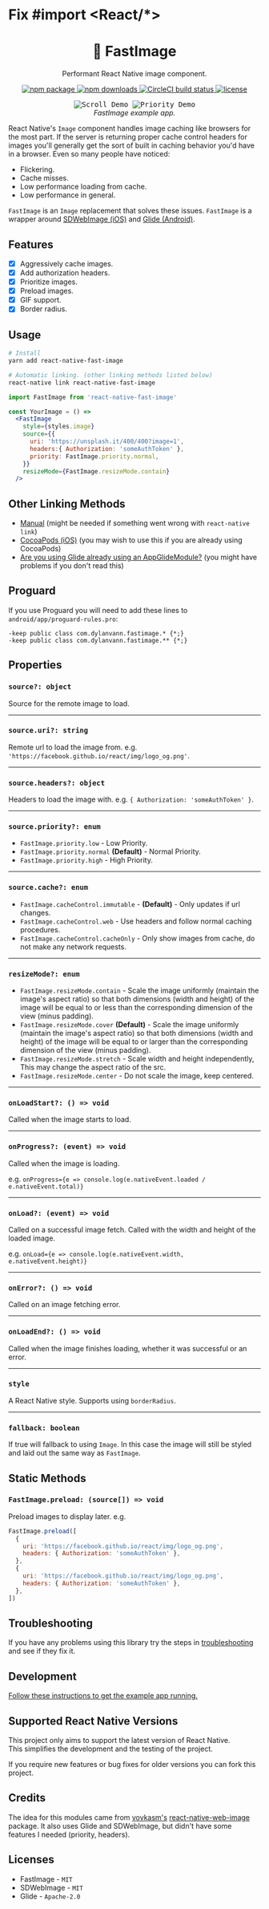 <h1>Fix #import &lt;React/*&gt; </h1>

<h1 align="center">
  🚩 FastImage
</h1>

<p align="center">
  Performant React Native image component.
</p>

<p align="center">
  <a href="https://www.npmjs.com/package/react-native-fast-image">
    <img src="https://img.shields.io/npm/v/react-native-fast-image.svg?style=flat-square" alt="npm package">
  </a>
  <a href="https://www.npmjs.com/package/react-native-fast-image">
    <img src="https://img.shields.io/npm/dm/react-native-fast-image.svg?style=flat-square" alt="npm downloads">
  </a>
  <a href="https://circleci.com/gh/DylanVann/react-native-fast-image/tree/master">
    <img src="https://img.shields.io/circleci/project/github/DylanVann/react-native-fast-image/master.svg?style=flat-square" alt="CircleCI build status">
  </a>
  <a href="https://github.com/DylanVann/react-native-fast-image/blob/master/LICENSE">
    <img src="https://img.shields.io/github/license/DylanVann/react-native-fast-image.svg?style=flat-square" alt="license">
  </a>
</p>

<p align="center" >
  <kbd>
    <img src="https://github.com/DylanVann/react-native-fast-image/raw/master/docs/assets/scroll.gif" title="Scroll Demo" float="left">
  </kbd>
  <kbd>
    <img src="https://github.com/DylanVann/react-native-fast-image/raw/master/docs/assets/priority.gif" title="Priority Demo" float="left">
  </kbd>
  <br>
  <em>FastImage example app.</em>
</p>

React Native's `Image` component handles image caching like browsers
for the most part.
If the server is returning proper cache control
headers for images you'll generally get the sort of built in
caching behavior you'd have in a browser.
Even so many people have noticed:

- Flickering.
- Cache misses.
- Low performance loading from cache.
- Low performance in general.

`FastImage` is an `Image` replacement that solves these issues.
`FastImage` is a wrapper around
[SDWebImage (iOS)](https://github.com/rs/SDWebImage)
and
[Glide (Android)](https://github.com/bumptech/glide).

## Features

- [x] Aggressively cache images.
- [x] Add authorization headers.
- [x] Prioritize images.
- [x] Preload images.
- [x] GIF support.
- [x] Border radius.

## Usage

```bash
# Install
yarn add react-native-fast-image

# Automatic linking. (other linking methods listed below)
react-native link react-native-fast-image
```

```jsx
import FastImage from 'react-native-fast-image'

const YourImage = () =>
  <FastImage
    style={styles.image}
    source={{
      uri: 'https://unsplash.it/400/400?image=1',
      headers:{ Authorization: 'someAuthToken' },
      priority: FastImage.priority.normal,
    }}
    resizeMode={FastImage.resizeMode.contain}
  />
```

## Other Linking Methods

- [Manual](docs/installation-manual.md) (might be needed if something went wrong with `react-native link`)
- [CocoaPods (iOS)](docs/installation-cocoapods.md) (you may wish to use this if you are already using CocoaPods)
- [Are you using Glide already using an AppGlideModule?](docs/app-glide-module.md) (you might have problems if you don't read this)

## Proguard

If you use Proguard you will need to add these lines to `android/app/proguard-rules.pro`:

```
-keep public class com.dylanvann.fastimage.* {*;}
-keep public class com.dylanvann.fastimage.** {*;}
```

## Properties

### `source?: object`

Source for the remote image to load.

---

### `source.uri?: string`

Remote url to load the image from. e.g. `'https://facebook.github.io/react/img/logo_og.png'`.

---

### `source.headers?: object`

Headers to load the image with. e.g. `{ Authorization: 'someAuthToken' }`.

---

### `source.priority?: enum`

- `FastImage.priority.low` - Low Priority.
- `FastImage.priority.normal` **(Default)** - Normal Priority.
- `FastImage.priority.high` - High Priority.

---

### `source.cache?: enum`

- `FastImage.cacheControl.immutable` - **(Default)** - Only updates if url changes.
- `FastImage.cacheControl.web` - Use headers and follow normal caching procedures.
- `FastImage.cacheControl.cacheOnly` - Only show images from cache, do not make any network requests.

---

### `resizeMode?: enum`

- `FastImage.resizeMode.contain` - Scale the image uniformly (maintain the image's aspect ratio) so that both dimensions (width and height) of the image will be equal to or less than the corresponding dimension of the view (minus padding).
- `FastImage.resizeMode.cover` **(Default)** - Scale the image uniformly (maintain the image's aspect ratio) so that both dimensions (width and height) of the image will be equal to or larger than the corresponding dimension of the view (minus padding).
- `FastImage.resizeMode.stretch` - Scale width and height independently, This may change the aspect ratio of the src.
- `FastImage.resizeMode.center` - Do not scale the image, keep centered.

---

### `onLoadStart?: () => void`

Called when the image starts to load.

---

### `onProgress?: (event) => void`

Called when the image is loading.

e.g. `onProgress={e => console.log(e.nativeEvent.loaded / e.nativeEvent.total)}`

---

### `onLoad?: (event) => void`

Called on a successful image fetch. Called with the width and height of the loaded image.

e.g. `onLoad={e => console.log(e.nativeEvent.width, e.nativeEvent.height)}`

---

### `onError?: () => void`

Called on an image fetching error.

---

### `onLoadEnd?: () => void`

Called when the image finishes loading, whether it was successful or an error.

---

### `style`

A React Native style. Supports using `borderRadius`.

---

### `fallback: boolean`

If true will fallback to using `Image`.
In this case the image will still be styled and laid out the same way as `FastImage`.

## Static Methods

### `FastImage.preload: (source[]) => void`

Preload images to display later. e.g.

```js
FastImage.preload([
  {
    uri: 'https://facebook.github.io/react/img/logo_og.png',
    headers: { Authorization: 'someAuthToken' },
  },
  {
    uri: 'https://facebook.github.io/react/img/logo_og.png',
    headers: { Authorization: 'someAuthToken' },
  },
])
```

## Troubleshooting

If you have any problems using this library try the steps in [troubleshooting](docs/troubleshooting.md) and see if they fix it.

## Development

[Follow these instructions to get the example app running.](docs/development.md)

## Supported React Native Versions

This project only aims to support the latest version of React Native.\
This simplifies the development and the testing of the project.

If you require new features or bug fixes for older versions you can fork this project.

## Credits

The idea for this modules came from
[vovkasm's](https://github.com/vovkasm)
[react-native-web-image](https://github.com/vovkasm/react-native-web-image)
package.
It also uses Glide and SDWebImage, but didn't have some features I needed (priority, headers).

## Licenses

* FastImage - `MIT`
* SDWebImage - `MIT`
* Glide - `Apache-2.0`
